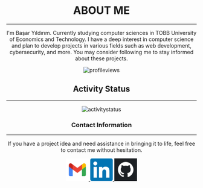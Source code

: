 <div align="center">
<h1> ABOUT ME </h1> <hr>
<p>I'm Başar Yıldırım. Currently studying computer sciences in TOBB University of Economics and Technology. I have a deep interest in computer science and plan to develop projects in various fields such as web development, cybersecurity, and more. You may consider following me to stay informed about these projects.</p>
<p> <img src="https://komarev.com/ghpvc/?username=basaryldrm06&label=Profile%20views&color=AFE1AF&style=flat" alt="profileviews" /> </p>
<h2> Activity Status </h2> <hr>
<p><img src="https://github-readme-streak-stats.herokuapp.com/?user=basaryldrm06&" alt="activitystatus" /></p>
<h3> Contact Information </h3> <hr>
If you have a project idea and need assistance in bringing it to life, feel free to contact me without hesitation.
<p> 
  <a href="mailto:basaryldrm06@gmail.com?subject=Hello%20basaryldrm06"> <img src="./images/Contact/gmail.png" width="60" alt="gmail"> </a>
  <a href="https://www.linkedin.com/in/basaryldrm06/"> <img src="./images/Contact/linkedin.png" width="60" alt="linkedin"> </a>
  <a href="https://github.com/basaryldrm06" target="_blank"> <img src="./images/Contact/github.png" width="60" alt="github"> </a>
</p>
</div>
